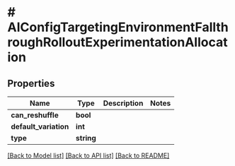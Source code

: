 # # AIConfigTargetingEnvironmentFallthroughRolloutExperimentationAllocation

## Properties

Name | Type | Description | Notes
------------ | ------------- | ------------- | -------------
**can_reshuffle** | **bool** |  |
**default_variation** | **int** |  |
**type** | **string** |  |

[[Back to Model list]](../../README.md#models) [[Back to API list]](../../README.md#endpoints) [[Back to README]](../../README.md)
